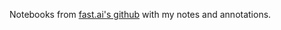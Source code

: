 Notebooks from [fast.ai's github](https://github.com/fastai/course-v3/tree/master/nbs/dl1) with my notes and annotations.